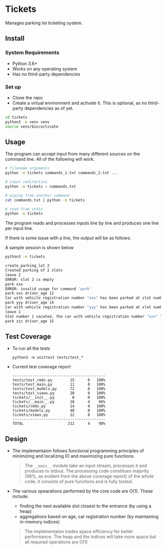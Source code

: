 # Tickets
Manages parking lot ticketing system.

## Install
### System Requirements
* Python 3.6+
* Works on any operating system
* Has no third-party dependencies
### Set up
* Clone the repo
* Create a virtual environment and activate it. This is optional, as no third-party dependencies as of yet.
```bash
cd tickets
python3 -m venv venv
source venv/bin/activate
```
## Usage
The program can accept input from many different sources on the command line. All of the following will work.

```bash
# filename arguments
python -m tickets commands_1.txt commands_2.txt ...

# input redirection
python -m tickets < commands.txt

# piping from another command
cat commands.txt | python -m tickets

# read from stdin
python -m tickets
```

The program reads and processes inputs line by line and produces one line per input line.

If there is some issue with a line, the output will be as follows:

A sample session is shown below

```bash
python3 -m tickets

create_parking_lot 2
Created parking of 2 slots
leave 2
ERROR: slot 2 is empty
park xxx 
ERROR: invalid usage for command 'park'
park xxx driver_age 12
Car with vehicle registration number "xxx" has been parked at slot number 1
park yyy driver_age 14
Car with vehicle registration number "yyy" has been parked at slot number 2
leave 1
Slot number 1 vacated, the car with vehicle registration number "xxx" left the space, the driver of the car was of age 12
park zzz driver_age 15
```

## Test Coverage

* To run all the tests
    
    ```
    python3 -m unittest tests/test_*
    ```

* Current test coverage report

    ```Name                   Stmts   Miss  Cover
    ------------------------------------------
    tests/test_cmds.py        15      0   100%
    tests/test_main.py        11      0   100%
    tests/test_models.py      72      0   100%
    tests/test_views.py       20      0   100%
    tickets/__init__.py        0      0   100%
    tickets/__main__.py       28      4    86%
    tickets/cmds.py           14      0   100%
    tickets/models.py         40      0   100%
    tickets/views.py          12      0   100%
    ------------------------------------------
    TOTAL                    212      4    98%
    ```

## Design
* The implementaion follows functional programming principles of minimizing and localizing IO and maximizing pure functions.

    > The `__main__` module take an input stream, processes it and produces to stdout. The processing code constitues majority (98%, as evident from the above coverage report) of the whole code; it consists of pure functions and is fully tested.

* The various opearations performed by the core code are O(1). These include:
    
    * finding the next available slot closest to the entrance (by using a heap)
    * aggregations based on age, car registration number (by maintaining in-memory indices)

    > The implementaion trades space efficiency for better performance. The heap and the indices will take more space but all required operations are O(1)
